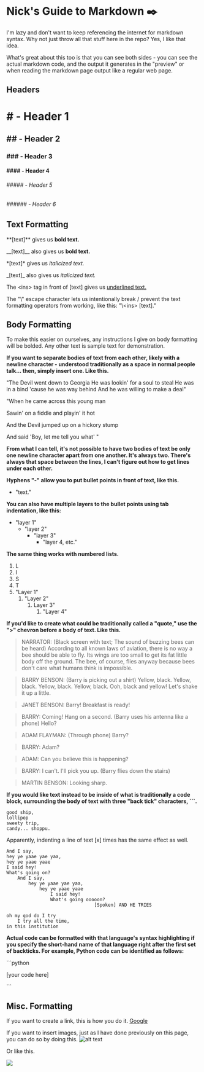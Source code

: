 # Nick's Guide to Markdown ✒️

I'm lazy and don't want to keep referencing the internet for markdown syntax. Why not just throw all that stuff here in the repo? Yes, I like that idea.

What's great about this too is that you can see both sides - you can see the actual markdown code, and the output it generates in the "preview" or when reading the markdown page output like a regular web page.

## **Headers**
# # - Header 1
## ## - Header 2
### ### - Header 3
#### #### - Header 4
###### ##### - Header 5
###### ###### - Header 6

## **Text Formatting**
\**[text]** gives us **bold text.**

\__[text]__ also gives us __bold text.__

\*[text]* gives us *italicized text.*

\_[text]_ also gives us _italicized text._

The \<ins> tag in front of [text] gives us <ins> underlined text.

The "\\" escape character lets us intentionally break / prevent the text formatting operators from working, like this: "\\\<ins> [text]." 


## Body Formatting
To make this easier on ourselves, any instructions I give on body formatting will be bolded. Any other text is sample text for demonstration. 

**If you want to separate bodies of text from each other, likely with a newline character - understood traditionally as a space in normal people talk... then, simply insert one. Like this.**

"The Devil went down to Georgia
He was lookin' for a soul to steal
He was in a bind 'cause he was way behind
And he was willing to make a deal"

"When he came across this young man

Sawin' on a fiddle and playin' it hot

And the Devil jumped up on a hickory stump

And said 'Boy, let me tell you what' "

**From what I can tell, it's not possible to have two bodies of text be only one newline character apart from one another. It's always two. There's always that space between the lines, I can't figure out how to get lines under each other.**

**Hyphens "-" allow you to put bullet points in front of text, like this.**
- "text."
  
**You can also have multiple layers to the bullet points using tab indentation, like this:**

- "layer 1"
  - "layer 2"
    - "layer 3"
      - "layer 4, etc."

**The same thing works with numbered lists.**

1. L
2. I
3. S
4. T
5. "Layer 1"
   1. "Layer 2"
      1. Layer 3"
         1. "Layer 4"

**If you'd like to create what could be traditionally called a "quote," use the ">" chevron before a body of text. Like this.**

> NARRATOR: (Black screen with text; The sound of buzzing bees can be heard) According to all known laws
of aviation, there is no way a bee should be able to fly. Its wings are too small to get
its fat little body off the ground. The bee, of course, flies anyway because bees don't care
what humans think is impossible.

> BARRY BENSON: (Barry is picking out a shirt)
Yellow, black. Yellow, black.
Yellow, black. Yellow, black.
Ooh, black and yellow!
Let's shake it up a little.

> JANET BENSON: Barry! Breakfast is ready!

> BARRY: Coming! Hang on a second. (Barry uses his antenna like a phone) Hello?

> ADAM FLAYMAN: (Through phone) Barry?

> BARRY: Adam?

> ADAM: Can you believe this is happening?

> BARRY: I can't. I'll pick you up. (Barry flies down the stairs)

> MARTIN BENSON:
Looking sharp.

**If you would like text instead to be inside of what is traditionally a code block, surrounding the body of text with three "back tick" characters, ```.**

```
good ship,
lollipop
sweety trip,
candy... shoppu.
```

Apparently, indenting a line of text [x] times has the same effect as well.

    And I say,
    hey ye yaae yae yaa,
    hey ye yaae yaae
    I said hey!
    What's going on?
        And I say,
            hey ye yaae yae yaa,
                hey ye yaae yaae
                    I said hey!
                    What's going ooooon?
                                    [Spoken] AND HE TRIES

    oh my god do I try
        I try all the time,
    in this institution

**Actual code can be formatted with that language's syntax highlighting if you specify the short-hand name of that language right after the first set of backticks. For example, Python code can be identified as follows:**

\`\`\`python

[your code here]

\`\`\`

## Misc. Formatting

If you want to create a link, this is how you do it. [Google](https://www.google.com/)

If you want to insert images, just as I have done previously on this page, you can do so by doing this. ![alt text](https://media1.giphy.com/media/v1.Y2lkPTc5MGI3NjExNzdzYnF4dXJuZGx5MW52MGh3cHI4MnNlNTcyMWZyaDUzbDl5NTVrdyZlcD12MV9pbnRlcm5hbF9naWZfYnlfaWQmY3Q9Zw/as521kub4b68hW2JhK/giphy.webp "Alt Text Gang Baby.")

Or like this. 

![](https://media1.tenor.com/m/OzJRAe3gx-sAAAAC/ok-good.gif)